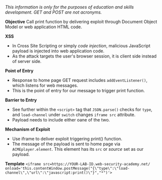 *This information is only for the purposes of education and skills development. GET and POST are not acronyms.*

**Objective**
Call print function by delivering exploit through Document Object Model or web application HTML code.

**XSS**
- In Cross Site Scripting or simply *code injection*, malicious JavaScript payload is injected into web application code. 
- As the attack targets the user's browser session, it is client side instead of server side.

**Point of Entry**
- Response to home page GET request includes `addEventListener()`, which listens for web messages. 
- This is the point of entry for our message to trigger print function.

**Barrier to Entry**
- See further within the `<script>` tag that `JSON.parse()` checks for `type`, and `load-channel` under `switch` changes `iframe src` attribute.
- Payload needs to include either oane of the two.

**Mechanism of Exploit** 
- Use iframe to deliver exploit triggering print() function.
- The message of the payload is sent to home page via `ACMEplayer.element`. This element has its `src` or *source* set as our payload.

**Template**
`<iframe src=https://YOUR-LAB-ID.web-security-academy.net/ onload='this.contentWindow.postMessage("{\"type\":\"load-channel\",\"url\":\"javascript:print()\"}","*")'>
`


